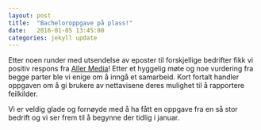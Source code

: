 ```yaml
---
layout: post
title:  "Bacheloroppgave på plass!"
date:   2016-01-05 13:45:00
categories: jekyll update
---
```

Etter noen runder med utsendelse av eposter til forskjellige bedrifter fikk vi positiv respons
fra <a href="http://www.aller.no/">Aller Media</a>!
Etter et hyggelig møte og noe vurdering fra begge parter ble vi enige om å inngå et samarbeid.
Kort fortalt handler oppgaven om å gi brukere av nettavisene deres mulighet til å rapportere feilkilder.

Vi er veldig glade og fornøyde med å ha fått en oppgave fra en så stor bedrift og vi ser frem til å begynne der tidlig
i januar.
